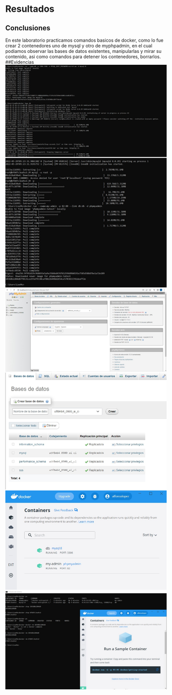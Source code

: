 # Resultados
## Conclusiones
En este laboratorio practicamos comandos basicos de docker, como lo fue crear 2 contenedores uno de mysql y otro de myphpadmin, en el cual podiamos observar
las bases de datos existentes, manipularlas y mirar su contenido, asi como comandos para detener los contenedores, borrarlos.
##Evidencias
![Image text](https://github.com/AlfonsoLoopez/DAS_Sistemas/blob/Practica-3_2doParcial/Ene-Jun-2022/alfonso-israel-lopez-garza/Practica-3/laboratorio-1/Lab1_Img1.jpeg)
![Image text](https://github.com/AlfonsoLoopez/DAS_Sistemas/blob/Practica-3_2doParcial/Ene-Jun-2022/alfonso-israel-lopez-garza/Practica-3/laboratorio-1/Lab1_Img2.jpeg)
![Image text](https://github.com/AlfonsoLoopez/DAS_Sistemas/blob/Practica-3_2doParcial/Ene-Jun-2022/alfonso-israel-lopez-garza/Practica-3/laboratorio-1/Lab1_Img3.jpeg)
![Image text](https://github.com/AlfonsoLoopez/DAS_Sistemas/blob/Practica-3_2doParcial/Ene-Jun-2022/alfonso-israel-lopez-garza/Practica-3/laboratorio-1/Lab1_Img4.jpeg)
![Image text](https://github.com/AlfonsoLoopez/DAS_Sistemas/blob/Practica-3_2doParcial/Ene-Jun-2022/alfonso-israel-lopez-garza/Practica-3/laboratorio-1/Lab1_Img5.jpeg)
![Image text](https://github.com/AlfonsoLoopez/DAS_Sistemas/blob/Practica-3_2doParcial/Ene-Jun-2022/alfonso-israel-lopez-garza/Practica-3/laboratorio-1/Lab1_Img6.jpeg)
